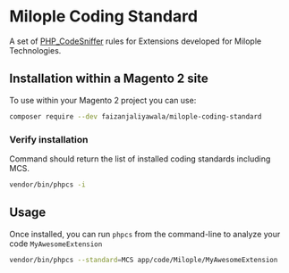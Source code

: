 # Milople Coding Standard

A set of [PHP_CodeSniffer](https://github.com/squizlabs/PHP_CodeSniffer) rules for Extensions developed for Milople Technologies.

## Installation within a Magento 2 site

To use within your Magento 2 project you can use:

```bash
composer require --dev faizanjaliyawala/milople-coding-standard
```

### Verify installation

Command should return the list of installed coding standards including MCS.

```bash
vendor/bin/phpcs -i
```

## Usage

Once installed, you can run `phpcs` from the command-line to analyze your code `MyAwesomeExtension`

```bash
vendor/bin/phpcs --standard=MCS app/code/Milople/MyAwesomeExtension
```